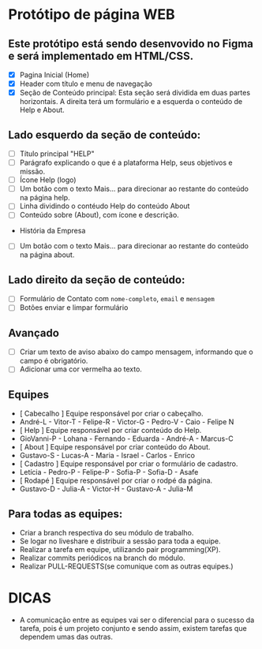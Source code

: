 # Protótipo de página WEB

## Este protótipo está sendo desenvovido no Figma e será implementado  em HTML/CSS.

- [x] Pagina Inicial (Home)
- [x] Header com título e menu de navegação
- [x] Seção de Conteúdo  principal: Esta seção será dividida em duas partes horizontais.  A direita terá um formulário e a esquerda o conteúdo de Help e About.
## Lado esquerdo da seção de conteúdo:
- [ ] Título principal "HELP"
- [ ] Parágrafo explicando o que é a plataforma Help, seus objetivos e missão.
 - [ ] Ícone  Help (logo)
 - [ ] Um botão com o texto Mais...  para direcionar  ao restante do conteúdo na página help.
 - [ ] Linha dividindo o contéudo Help  do conteúdo About
 - [ ] Conteúdo sobre (About), com ícone e descrição.
 * História da Empresa
 - [ ] Um botão com o texto Mais...  para direcionar  ao restante do conteúdo na página about.
 ## Lado direito da seção de conteúdo:
 - [ ] Formulário de Contato com `nome-completo`, `email` e `mensagem`
 - [ ] Botões enviar e limpar formulário
 ## Avançado
  - [ ] Criar um texto de aviso abaixo do campo  mensagem, informando que o campo  é   obrigatório.
  - [ ] Adicionar uma cor vermelha ao texto.

 ## Equipes
- [ Cabecalho ] Equipe responsável por criar o cabeçalho.
- André-L - Vitor-T - Felipe-R - Victor-G - Pedro-V - Caio - Felipe N
- [ Help ] Equipe responsável por criar conteúdo do Help.
- GioVanni-P - Lohana - Fernando - Eduarda - André-A - Marcus-C
- [ About ] Equipe responsável por criar conteúdo do About.
- Gustavo-S - Lucas-A - Maria - Israel - Carlos - Enrico
- [ Cadastro ] Equipe responsável por criar o formulário de cadastro.
- Letícia - Pedro-P - Felipe-P - Sofia-P - Sofia-D - Asafe
- [ Rodapé ] Equipe responsável por criar o rodpé da página.
- Gustavo-D - Julia-A - Victor-H - Gustavo-A - Julia-M

## Para todas as equipes:
- Criar a branch respectiva do seu módulo de trabalho.
- Se logar no liveshare e distribuir a sessão para toda a equipe.
- Realizar a tarefa em equipe, utilizando pair programming(XP).
- Realizar commits periódicos na branch do módulo.
- Realizar PULL-REQUESTS(se comunique com as outras equipes.)

 # DICAS
- A comunicação entre as equipes vai ser o diferencial para o sucesso da tarefa, pois é um projeto conjunto e sendo assim, existem tarefas que dependem umas das outras.
